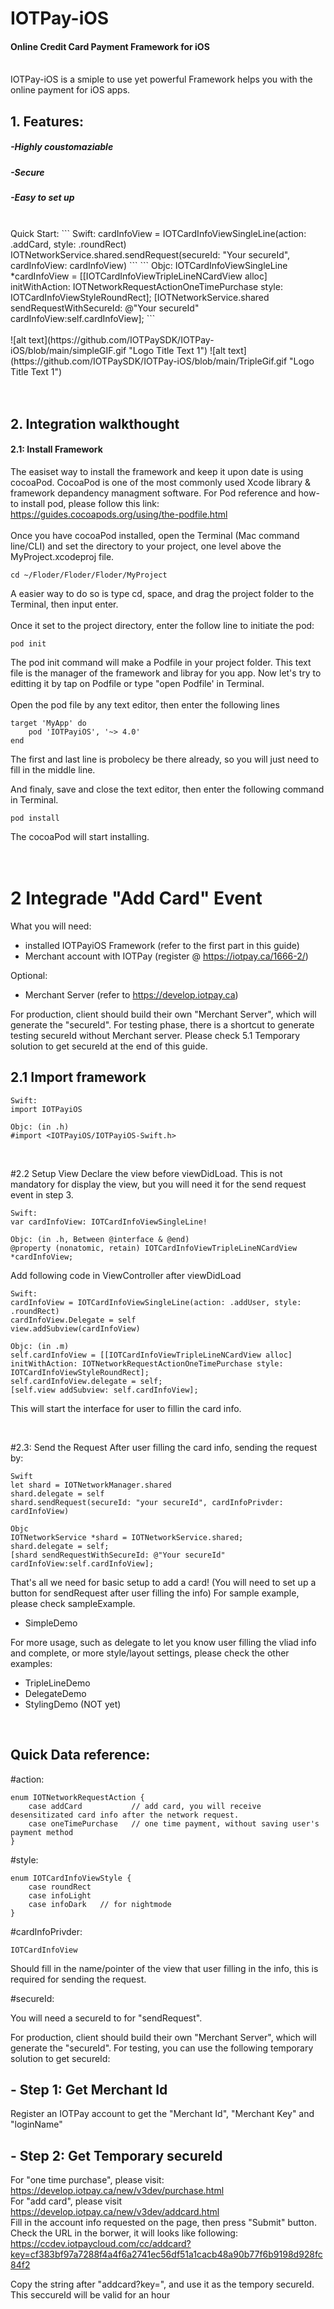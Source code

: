 # IOTPay-iOS
#### Online Credit Card Payment Framework for iOS
<br />    
IOTPay-iOS is a smiple to use yet powerful Framework helps you with the online payment for iOS apps.

## 1. Features:
##### -Highly coustomaziable 
##### -Secure
##### -Easy to set up
<br />    
Quick Start:
```
Swift:
cardInfoView = IOTCardInfoViewSingleLine(action: .addCard, style: .roundRect)  
IOTNetworkService.shared.sendRequest(secureId: "Your secureId", cardInfoView: cardInfoView)
```
```
Objc: 
IOTCardInfoViewSingleLine *cardInfoView = [[IOTCardInfoViewTripleLineNCardView alloc] initWithAction: IOTNetworkRequestActionOneTimePurchase style: IOTCardInfoViewStyleRoundRect];
[IOTNetworkService.shared sendRequestWithSecureId: @"Your secureId" cardInfoView:self.cardInfoView];
```

<br />  
<br />  
![alt text](https://github.com/IOTPaySDK/IOTPay-iOS/blob/main/simpleGIF.gif "Logo Title Text 1") ![alt text](https://github.com/IOTPaySDK/IOTPay-iOS/blob/main/TripleGif.gif "Logo Title Text 1")
<br />  
<br />  
<br />  

## 2. Integration walkthought
#### 2.1: Install Framework
The easiset way to install the framework and keep it upon date is using cocoaPod. 
CocoaPod is one of the most commonly used Xcode library & framework depandency managment software.
For Pod reference and how-to install pod, please follow this link:
https://guides.cocoapods.org/using/the-podfile.html
<br />  
Once you have cocoaPod installed, open the Terminal (Mac command line/CLI) and set the directory to your project, one level above the MyProject.xcodeproj file.
```
cd ~/Floder/Floder/Floder/MyProject
```
A easier way to do so is type cd, space, and drag the project folder to the Terminal, then input enter.
<br />  
Once it set to the project directory, enter the follow line to initiate the pod:
```
pod init
```
The pod init command will make a Podfile in your project folder. This text file is the manager of the framework and libray for you app. Now let's try to editting it by tap on Podfile or type "open Podfile' in Terminal.
<br />  
Open the pod file by any text editor, then enter the following lines
```
target 'MyApp' do
    pod 'IOTPayiOS', '~> 4.0'
end
```
The first and last line is probolecy be there already, so you will just need to fill in the middle line.
<br />  

And finaly, save and close the text editor, then enter the following command in Terminal.
```
pod install
```
The cocoaPod will start installing.
<br />  
<br />      

# 2 Integrade "Add Card" Event

What you will need:
- installed IOTPayiOS Framework  (refer to the first part in this guide)
- Merchant account with IOTPay (register @ https://iotpay.ca/1666-2/)

Optional:
- Merchant Server (refer to https://develop.iotpay.ca)
	
For production, client should build their own "Merchant Server", which will generate the "secureId". For testing phase, there is a shortcut to generate testing secureId without Merchant server. Please check 5.1 Temporary solution to get secureId at the end of this guide.    

## 2.1 Import framework
```
Swift:
import IOTPayiOS
```
```
Objc: (in .h)
#import <IOTPayiOS/IOTPayiOS-Swift.h>
```
<br />    

#2.2 Setup View
Declare the view before viewDidLoad. This is not mandatory for display the view, but you will need it for the send request event in step 3.
```
Swift:
var cardInfoView: IOTCardInfoViewSingleLine!
```
```
Objc: (in .h, Between @interface & @end)
@property (nonatomic, retain) IOTCardInfoViewTripleLineNCardView *cardInfoView;
```

Add following code in ViewController after viewDidLoad
```
Swift:
cardInfoView = IOTCardInfoViewSingleLine(action: .addUser, style: .roundRect)
cardInfoView.Delegate = self
view.addSubview(cardInfoView)
```
```
Objc: (in .m)
self.cardInfoView = [[IOTCardInfoViewTripleLineNCardView alloc] initWithAction: IOTNetworkRequestActionOneTimePurchase style: IOTCardInfoViewStyleRoundRect];
self.cardInfoView.delegate = self;
[self.view addSubview: self.cardInfoView];
```
This will start the interface for user to fillin the card info.
<br />    


<br />      

#2.3: Send the Request
After user filling the card info, sending the request by:
```
Swift
let shard = IOTNetworkManager.shared
shard.delegate = self
shard.sendRequest(secureId: "your secureId", cardInfoPrivder: cardInfoView)

Objc
IOTNetworkService *shard = IOTNetworkService.shared;
shard.delegate = self;
[shard sendRequestWithSecureId: @"Your secureId" cardInfoView:self.cardInfoView];
```
That's all we need for basic setup to add a card!
(You will need to set up a button for sendRequest after user filling the info)
For sample example, please check sampleExample. 
- SimpleDemo 

For more usage, such as delegate to let you know user filling the vliad info and complete, or more style/layout settings, please check the other examples:
- TripleLineDemo
- DelegateDemo 
- StylingDemo (NOT yet)




<br />      

## Quick Data reference:
#action: 
```
enum IOTNetworkRequestAction {
	case addCard           // add card, you will receive desensitizated card info after the network request.
	case oneTimePurchase   // one time payment, without saving user's payment method
}
```


#style: 
```
enum IOTCardInfoViewStyle {
	case roundRect
	case infoLight
	case infoDark   // for nightmode
}
```

#cardInfoPrivder: 
```
IOTCardInfoView
```
Should fill in the name/pointer of the view that user filling in the info, this is required for sending the request.

#secureId:<br />   

You will need a secureId to for "sendRequest".

For production, client should build their own "Merchant Server", which will generate the "secureId". 
For testing, you can use the following temporary solution to get secureId:    

## - Step 1: Get Merchant Id   
Register an IOTPay account to get the "Merchant Id", "Merchant Key" and "loginName"    

## - Step 2: Get Temporary secureId   
For "one time purchase", please visit:   https://develop.iotpay.ca/new/v3dev/purchase.html   
For "add card", please visit   https://develop.iotpay.ca/new/v3dev/addcard.html    
Fill in the account info requested on the page, then press "Submit" button. Check the URL in the borwer, it will looks like following:   https://ccdev.iotpaycloud.com/cc/addcard?key=cf383bf97a7288f4a4f6a2741ec56df51a1cacb48a90b77f6b9198d928fc84f2   

Copy the string after "addcard?key=", and use it as the tempory secureId. This seccureId will be valid for an hour   
		
